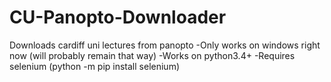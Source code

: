 # CU-Panopto-Downloader
Downloads cardiff uni lectures from panopto
-Only works on windows right now (will probably remain that way)
-Works on python3.4+
-Requires selenium (python -m pip install selenium)